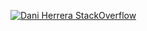 [![Dani Herrera StackOverflow](https://github-readme-stackoverflow.vercel.app/?userID=842935&layout=compact)](https://stackoverflow.com/users/842935/dani-herrera)

<!--
**ctrl-alt-d/ctrl-alt-d** is a ✨ _special_ ✨ repository because its `README.md` (this file) appears on your GitHub profile.

Here are some ideas to get you started:

- 🔭 I’m currently working on ...
- 🌱 I’m currently learning ...
- 👯 I’m looking to collaborate on ...
- 🤔 I’m looking for help with ...
- 💬 Ask me about ...
- 📫 How to reach me: ...
- 😄 Pronouns: ...
- ⚡ Fun fact: ...
-->

